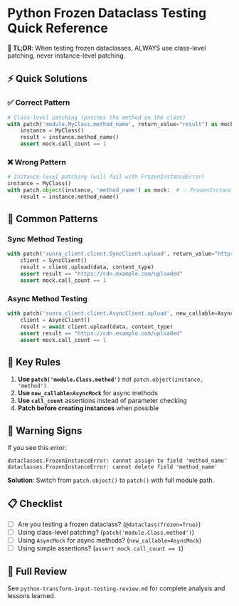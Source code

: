 # Python Frozen Dataclass Testing Quick Reference

**🚨 TL;DR**: When testing frozen dataclasses, ALWAYS use class-level patching, never instance-level patching.

## ⚡ Quick Solutions

### ✅ **Correct Pattern**
```python
# Class-level patching (patches the method on the class)
with patch('module.MyClass.method_name', return_value="result") as mock:
    instance = MyClass()
    result = instance.method_name()
    assert mock.call_count == 1
```

### ❌ **Wrong Pattern** 
```python
# Instance-level patching (will fail with FrozenInstanceError)
instance = MyClass()
with patch.object(instance, 'method_name') as mock:  # 💥 FrozenInstanceError
    result = instance.method_name()
```

## 🔧 Common Patterns

### **Sync Method Testing**
```python
with patch('sunra_client.client.SyncClient.upload', return_value="https://cdn.example.com/uploaded") as mock:
    client = SyncClient()
    result = client.upload(data, content_type)
    assert result == "https://cdn.example.com/uploaded"
    assert mock.call_count == 1
```

### **Async Method Testing**
```python
with patch('sunra_client.client.AsyncClient.upload', new_callable=AsyncMock, return_value="https://cdn.example.com/uploaded") as mock:
    client = AsyncClient()
    result = await client.upload(data, content_type)
    assert result == "https://cdn.example.com/uploaded"
    assert mock.call_count == 1
```

## 🎯 Key Rules

1. **Use `patch('module.Class.method')`** not `patch.object(instance, 'method')`
2. **Use `new_callable=AsyncMock`** for async methods
3. **Use `call_count`** assertions instead of parameter checking
4. **Patch before creating instances** when possible

## 🚨 Warning Signs

If you see this error:
```
dataclasses.FrozenInstanceError: cannot assign to field 'method_name'
dataclasses.FrozenInstanceError: cannot delete field 'method_name'
```

**Solution**: Switch from `patch.object()` to `patch()` with full module path.

## 📋 Checklist

- [ ] Are you testing a frozen dataclass? (`@dataclass(frozen=True)`)
- [ ] Using class-level patching? (`patch('module.Class.method')`)
- [ ] Using `AsyncMock` for async methods? (`new_callable=AsyncMock`)
- [ ] Using simple assertions? (`assert mock.call_count == 1`)

## 🔗 Full Review

See `python-transform-input-testing-review.md` for complete analysis and lessons learned. 
